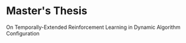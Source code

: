 # Master's Thesis 
On Temporally-Extended Reinforcement Learning in Dynamic Algorithm Configuration
